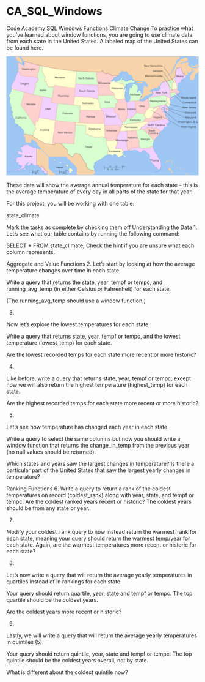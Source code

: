# CA_SQL_Windows
Code Academy SQL Windows Functions
Climate Change
To practice what you’ve learned about window functions, you are going to use climate data from each state in the United States. A labeled map of the United States can be found here.

<img src="./map.svg" alt = "map of united states">

These data will show the average annual temperature for each state – this is the average temperature of every day in all parts of the state for that year.

For this project, you will be working with one table:

state_climate

Mark the tasks as complete by checking them off
Understanding the Data
1.
Let’s see what our table contains by running the following command:

SELECT * 
FROM state_climate;
Check the hint if you are unsure what each column represents.



Aggregate and Value Functions
2.
Let’s start by looking at how the average temperature changes over time in each state.

Write a query that returns the state, year, tempf or tempc, and running_avg_temp (in either Celsius or Fahrenheit) for each state.

(The running_avg_temp should use a window function.)



3.
Now let’s explore the lowest temperatures for each state.

Write a query that returns state, year, tempf or tempc, and the lowest temperature (lowest_temp) for each state.

Are the lowest recorded temps for each state more recent or more historic?



4.
Like before, write a query that returns state, year, tempf or tempc, except now we will also return the highest temperature (highest_temp) for each state.

Are the highest recorded temps for each state more recent or more historic?



5.
Let’s see how temperature has changed each year in each state.

Write a query to select the same columns but now you should write a window function that returns the change_in_temp from the previous year (no null values should be returned).

Which states and years saw the largest changes in temperature?
Is there a particular part of the United States that saw the largest yearly changes in temperature?


Ranking Functions
6.
Write a query to return a rank of the coldest temperatures on record (coldest_rank) along with year, state, and tempf or tempc. Are the coldest ranked years recent or historic? The coldest years should be from any state or year.



7.
Modify your coldest_rank query to now instead return the warmest_rank for each state, meaning your query should return the warmest temp/year for each state. Again, are the warmest temperatures more recent or historic for each state?



8.
Let’s now write a query that will return the average yearly temperatures in quartiles instead of in rankings for each state.

Your query should return quartile, year, state and tempf or tempc. The top quartile should be the coldest years.

Are the coldest years more recent or historic?



9.
Lastly, we will write a query that will return the average yearly temperatures in quintiles (5).

Your query should return quintile, year, state and tempf or tempc. The top quintile should be the coldest years overall, not by state.

What is different about the coldest quintile now?